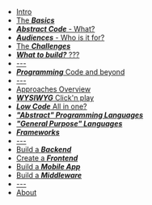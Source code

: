 <!-- docs/_sidebar.md -->

* [Intro](README.md)
* [The ***Basics***](BASICS.md)
* [***Abstract Code*** - What?](ABSTRACT-CODE.md)
* [***Audiences*** - Who is it for?](AUDIENCES.md)
* [The ***Challenges***](CHALLENGES.md)
* [***What to build?*** ???](DOCUMENTATION.md)
* [---]()
* [***Programming*** Code and beyond](DOCUMENTATION.md)
* [---]()
* [Approaches Overview](DOCUMENTATION.md)
* [***WYSIWYG*** Click'n play](DOCUMENTATION.md)
* [***Low Code*** All in one?](DOCUMENTATION.md)
* [***"Abstract" Programming Languages***](ABSTRACT-PROGRAMMING-LANGUAGES.md)
* [***"General Purpose" Languages***](GENERAL-PURPOSE-LANGUAGES.md)
* [***Frameworks***](DOCUMENTATION.md)
* [---]()
* [Build a ***Backend***](DOCUMENTATION.md)
* [Create a ***Frontend***](DOCUMENTATION.md)
* [Build a ***Mobile App***](DOCUMENTATION.md)
* [Build a ***Middleware***](DOCUMENTATION.md)
* [---]()
* [About](ABOUT.md)
